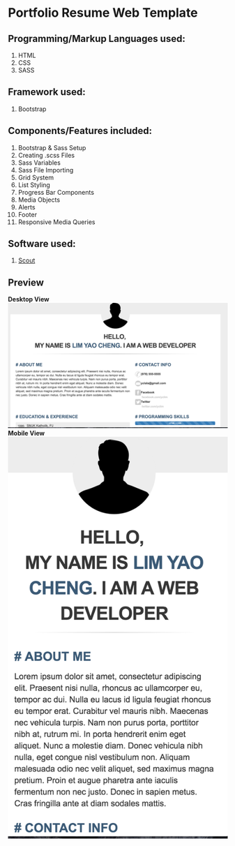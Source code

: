 # Portfolio Resume Web Template 

## Programming/Markup Languages used: 
1. HTML 
2. CSS 
3. SASS

## Framework used: 
1. Bootstrap 

## Components/Features included:
1. Bootstrap & Sass Setup 
2. Creating .scss Files 
3. Sass Variables 
4. Sass File Importing 
5. Grid System 
6. List Styling 
7. Progress Bar Components 
8. Media Objects 
9. Alerts 
10. Footer 
11. Responsive Media Queries 

## Software used: 
1. [Scout](https://mhs.github.io/scout-app/) 

## Preview 
**Desktop View**
![Desktop view](https://github.com/yclim95/PortFolioResumeTemplate/blob/master/img/desktopPreview.png)
**Mobile View**
![Mobile View](https://github.com/yclim95/PortFolioResumeTemplate/blob/master/img/mobilePreview.png)